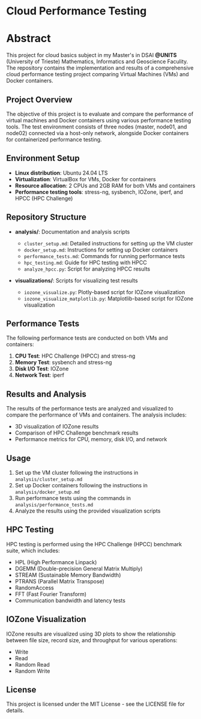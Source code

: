 # Cloud Performance Testing
# Abstract
This project for cloud basics subject in my Master's in DSAI **@UNITS** (University of Trieste) Mathematics, Informatics and Geoscience Faculity.
The repository contains the implementation and results of a comprehensive cloud performance testing project comparing Virtual Machines (VMs) and Docker containers.
## Project Overview

The objective of this project is to evaluate and compare the performance of virtual machines and Docker containers using various performance testing tools. The test environment consists of three nodes (master, node01, and node02) connected via a host-only network, alongside Docker containers for containerized performance testing.

## Environment Setup

- **Linux distribution**: Ubuntu 24.04 LTS
- **Virtualization**: VirtualBox for VMs, Docker for containers
- **Resource allocation**: 2 CPUs and 2GB RAM for both VMs and containers
- **Performance testing tools**: stress-ng, sysbench, IOZone, iperf, and HPCC (HPC Challenge)

## Repository Structure

- **analysis/**: Documentation and analysis scripts
  - `cluster_setup.md`: Detailed instructions for setting up the VM cluster
  - `docker_setup.md`: Instructions for setting up Docker containers
  - `performance_tests.md`: Commands for running performance tests
  - `hpc_testing.md`: Guide for HPC testing with HPCC
  - `analyze_hpcc.py`: Script for analyzing HPCC results
  
- **visualizations/**: Scripts for visualizing test results
  - `iozone_visualize.py`: Plotly-based script for IOZone visualization
  - `iozone_visualize_matplotlib.py`: Matplotlib-based script for IOZone visualization

## Performance Tests

The following performance tests are conducted on both VMs and containers:

1. **CPU Test**: HPC Challenge (HPCC) and stress-ng
2. **Memory Test**: sysbench and stress-ng
3. **Disk I/O Test**: IOZone
4. **Network Test**: iperf

## Results and Analysis

The results of the performance tests are analyzed and visualized to compare the performance of VMs and containers. The analysis includes:

- 3D visualization of IOZone results
- Comparison of HPC Challenge benchmark results
- Performance metrics for CPU, memory, disk I/O, and network

## Usage

1. Set up the VM cluster following the instructions in `analysis/cluster_setup.md`
2. Set up Docker containers following the instructions in `analysis/docker_setup.md`
3. Run performance tests using the commands in `analysis/performance_tests.md`
4. Analyze the results using the provided visualization scripts

## HPC Testing

HPC testing is performed using the HPC Challenge (HPCC) benchmark suite, which includes:

- HPL (High Performance Linpack)
- DGEMM (Double-precision General Matrix Multiply)
- STREAM (Sustainable Memory Bandwidth)
- PTRANS (Parallel Matrix Transpose)
- RandomAccess
- FFT (Fast Fourier Transform)
- Communication bandwidth and latency tests

## IOZone Visualization

IOZone results are visualized using 3D plots to show the relationship between file size, record size, and throughput for various operations:

- Write
- Read
- Random Read
- Random Write

## License

This project is licensed under the MIT License - see the LICENSE file for details.
